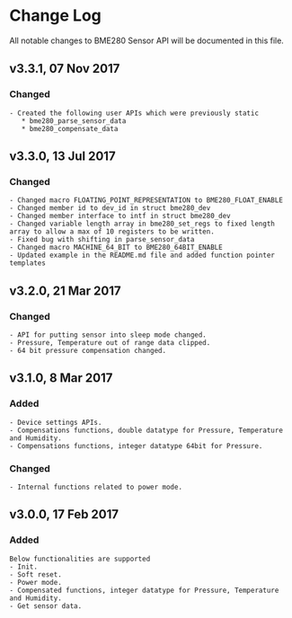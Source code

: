 # Change Log
All notable changes to BME280 Sensor API will be documented in this file.

## v3.3.1, 07 Nov 2017
### Changed
	- Created the following user APIs which were previously static
	   * bme280_parse_sensor_data
	   * bme280_compensate_data

## v3.3.0, 13 Jul 2017
### Changed
	- Changed macro FLOATING_POINT_REPRESENTATION to BME280_FLOAT_ENABLE
	- Changed member id to dev_id in struct bme280_dev
	- Changed member interface to intf in struct bme280_dev
	- Changed variable length array in bme280_set_regs to fixed length array to allow a max of 10 registers to be written.
	- Fixed bug with shifting in parse_sensor_data
	- Changed macro MACHINE_64_BIT to BME280_64BIT_ENABLE
	- Updated example in the README.md file and added function pointer templates
	
## v3.2.0, 21 Mar 2017
### Changed
	- API for putting sensor into sleep mode changed.
	- Pressure, Temperature out of range data clipped.
	- 64 bit pressure compensation changed.
	
## v3.1.0, 8 Mar 2017
### Added
	- Device settings APIs.
	- Compensations functions, double datatype for Pressure, Temperature and Humidity.
	- Compensations functions, integer datatype 64bit for Pressure.
### Changed
	- Internal functions related to power mode.

## v3.0.0, 17 Feb 2017
### Added
	Below functionalities are supported
	- Init.
	- Soft reset.
	- Power mode.
	- Compensated functions, integer datatype for Pressure, Temperature and Humidity.
	- Get sensor data.

